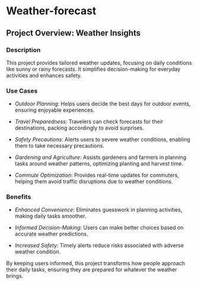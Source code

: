 # Weather-forecast


## Project Overview: Weather Insights

### Description
This project provides tailored weather updates, focusing on daily conditions like sunny or rainy forecasts. It simplifies decision-making for everyday activities and enhances safety.

### Use Cases

- *Outdoor Planning*: Helps users decide the best days for outdoor events, ensuring enjoyable experiences.
  
- *Travel Preparedness*: Travelers can check forecasts for their destinations, packing accordingly to avoid surprises.

- *Safety Precautions*: Alerts users to severe weather conditions, enabling them to take necessary precautions.

- *Gardening and Agriculture*: Assists gardeners and farmers in planning tasks around weather patterns, optimizing planting and harvest time.

- *Commute Optimization*: Provides real-time updates for commuters, helping them avoid traffic disruptions due to weather conditions.

### Benefits

- *Enhanced Convenience*: Eliminates guesswork in planning activities, making daily tasks smoother.
  
- *Informed Decision-Making*: Users can make better choices based on accurate weather predictions.

- *Increased Safety*: Timely alerts reduce risks associated with adverse weather condition.

By keeping users informed, this project transforms how people approach their daily tasks, ensuring they are prepared for whatever the weather brings.
